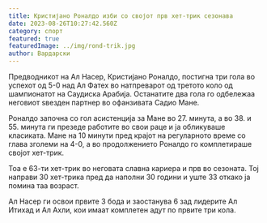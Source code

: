 ```yaml
---
title: Кристијано Роналдо изби со својот прв хет-трик сезонава
date: 2023-08-26T10:27:42.560Z
category: спорт
featured: true
featuredImage: ../img/rond-trik.jpg
author: Вардарски
---
```

Предводникот на Ал Насер, Кристијано Роналдо, постигна три гола во успехот од 5-0 над Ал Фатех во натпреварот од третото коло од шампионатот на Саудиска Арабија. Останатите два гола го одбележаа неговиот ѕвезден партнер во офанзивата Садио Мане.

Роналдо започна со гол асистенција за Мане во 27. минута, а во 38. и 55. минута ги презеде работите во свои раце и ја обликуваше класиката. Мане на 10 минути пред крајот на регуларното време со глава зголеми на 4-0, а во продолжението Роналдо го комплетираше својот хет-трик.

Тоа е 63-ти хет-трик во неговата славна кариера и прв во сезоната. Тој направи 30 хет-трика пред да наполни 30 години и уште 33 откако ја помина таа возраст.

Ал Насер ги освои првите 3 бода и заостанува 6 зад лидерите Ал Итихад и Ал Ахли, кои имаат комплетен адут по првите три кола.